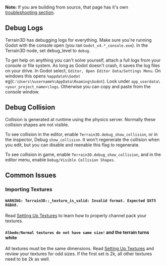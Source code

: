 **Note:** If you are building from source, that page has it's own [troubleshooting section](Building-From-Source#troubleshooting).

## Debug Logs

Terrain3D has debugging logs for everything. Make sure you're running Godot with the console open (you ran `Godot_v4.*_console.exe`). In the Terrain3D node, set debug_level to `debug`. 

To get help on anything you can't solve yourself, attach a full logs from your console or file system. As long as Godot doesn't crash, it saves the log files on your drive. In Godot select, `Editor, Open Editor Data/Settings Menu`. On windows this opens `%appdata%\Godot` eg(`C:\Users\%username%\AppData\Roaming\Godot`). Look under `app_userdata\<your_project_name>\logs`. Otherwise you can copy and paste from the console window.

## Debug Collision

Collision is generated at runtime using the physics server. Normally these collision shapes are not visible. 

To see collision in the editor, enable `Terrain3D.debug_show_collision`, or in the inspector, Debug `show_collision`. It won't regenerate the collision when you edit, but you can disable and reenable this flag to regenerate.

To see collision in game, enable `Terrain3D.debug_show_collision`, and in the editor menu, enable `Debug/Visible Collision Shapes`.

## Common Issues

### Importing Textures

#### `WARNING: Terrain3D::_texture_is_valid: Invalid format. Expected DXT5 RGBA8.`

Read [Setting Up Textures](Setting-Up-Textures) to learn how to properly channel pack your textures.

#### `Albedo/Normal textures do not have same size!` and the terrain turns white

All textures must be the same dimensions. Read [Setting Up Textures](Setting-Up-Textures) and review your textures for odd sizes. If the first set is 2k, all other textures need to be 2k as well.
